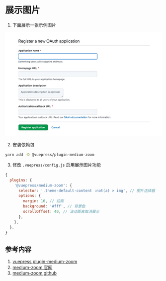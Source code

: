 # 展示图片

1. 下面展示一张示例图片

![github 创建 Client ID](../images/github-app-new.jpg)

2. 安装依赖包

```bash
yarn add -D @vuepress/plugin-medium-zoom
```

3. 修改 `.vuepress/config.js` 启用展示图片功能

```js
{
  plugins: {
    '@vuepress/medium-zoom': {
      selector: '.theme-default-content :not(a) > img', // 图片选择器
      options: {
        margin: 16, // 边距
        background: '#fff', // 背景色
        scrollOffset: 40, // 滚动距离取消展示
      },
    },
  },
}
```

## 参考内容

1. [vuepress plugin-medium-zoom](https://vuepress.vuejs.org/zh/plugin/official/plugin-medium-zoom.html)
2. [medium-zoom 官网](https://medium-zoom.francoischalifour.com/)
3. [medium-zoom github](https://github.com/francoischalifour/medium-zoom)
